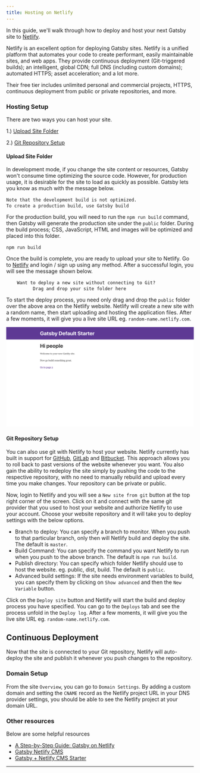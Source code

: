 ```yaml
---
title: Hosting on Netlify
---
```


In this guide, we'll walk through how to deploy and host your next Gatsby site to [Netlify](https://www.netlify.com/).

Netlify is an excellent option for deploying Gatsby sites. Netlify is a unified platform that automates your code to create performant, easily maintainable sites, and web apps. They provide continuous deployment (Git-triggered builds); an intelligent, global CDN; full DNS (including custom domains); automated HTTPS; asset acceleration; and a lot more.

Their free tier includes unlimited personal and commercial projects, HTTPS, continuous deployment from public or private repositories, and more.

### Hosting Setup

There are two ways you can host your site.

1.) [Upload Site Folder](#upload-site-folder)

2.) [Git Repository Setup](#git-repository-setup)

#### Upload Site Folder

In development mode, if you change the site content or resources, Gatsby won't consume time optimizing the source code. However, for production usage, it is desirable for the site to load as quickly as possible. Gatsby lets you know as much with the message below.

```shell
Note that the development build is not optimized.
To create a production build, use Gatsby build
```

For the production build, you will need to run the `npm run build` command, then Gatsby will generate the production site under the `public` folder. During the build process; CSS, JavaScript, HTML and images will be optimized and placed into this folder.

```shell
npm run build
```

Once the build is complete, you are ready to upload your site to Netlify. Go to [Netlify](https://app.netlify.com/) and login / sign up using any method. After a successful login, you will see the message shown below.

```shell
    Want to deploy a new site without connecting to Git?
          Drag and drop your site folder here
```

To start the deploy process, you need only drag and drop the `public` folder over the above area on the Netlify website. Netlify will create a new site with a random name, then start uploading and hosting the application files. After a few moments, it will give you a live site URL eg. `random-name.netlify.com`.

![alt text](./images/gatsby-default-starter.png "Gatsby Default Starter")

#### Git Repository Setup

You can also use git with Netlify to host your website. Netlify currently has built in support for [GitHub](https://github.com/), [GitLab](https://about.gitlab.com/) and [Bitbucket](https://bitbucket.org/). This approach allows you to roll back to past versions of the website whenever you want. You also gain the ability to redeploy the site simply by pushing the code to the respective repository, with no need to manually rebuild and upload every time you make changes. Your repository can be private or public.

Now, login to Netlify and you will see a `New site from git` button at the top right corner of the screen. Click on it and connect with the same git provider that you used to host your website and authorize Netlify to use your account. Choose your website repository and it will take you to deploy settings with the below options.

- Branch to deploy: You can specify a branch to monitor. When you push to that particular branch, only then will Netlify build and deploy the site. The default is `master`.
- Build Command: You can specify the command you want Netlify to run when you push to the above branch. The default is `npm run build`.
- Publish directory: You can specify which folder Netlify should use to host the website. eg. public, dist, build. The default is `public`.
- Advanced build settings: If the site needs environment variables to build, you can specify them by clicking on `Show advanced` and then the `New Variable` button.

Click on the `Deploy site` button and Netlify will start the build and deploy process you have specified. You can go to the `Deploys` tab and see the process unfold in the `Deploy log`. After a few moments, it will give you the live site URL eg. `random-name.netlify.com`.

## Continuous Deployment

Now that the site is connected to your Git repository, Netlify will auto-deploy the site and publish it whenever you push changes to the repository.

### Domain Setup

From the site `Overview`, you can go to `Domain Settings`. By adding a custom domain and setting the `CNAME` record as the Netlify project URL in your DNS provider settings, you should be able to see the Netlify project at your domain URL.

### Other resources

Below are some helpful resources

- [A Step-by-Step Guide: Gatsby on Netlify](https://www.netlify.com/blog/2016/02/24/a-step-by-step-guide-gatsby-on-netlify/)
- [Gatsby Netlify CMS](/packages/gatsby-plugin-netlify-cms)  
- [Gatsby + Netlify CMS Starter](https://github.com/netlify-templates/gatsby-starter-netlify-cms)

****
